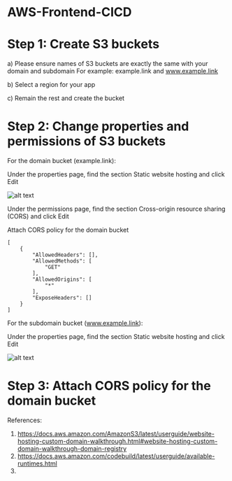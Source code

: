 # AWS-Frontend-CICD

# Step 1: Create S3 buckets

a) Please ensure names of S3 buckets are exactly the same with your domain and subdomain
   For example: example.link and www.example.link

b) Select a region for your app

c) Remain the rest and create the bucket

# Step 2: Change properties and permissions of S3 buckets

For the domain bucket (example.link):

Under the properties page, find the section Static website hosting and click Edit

![alt text](https://github.com/andy-she-hoi/AWS-Frontend-CICD/blob/main/Image/s3_properties_1.jpg?raw=true)

Under the permissions page, find the section Cross-origin resource sharing (CORS) and click Edit

Attach CORS policy for the domain bucket
```
[
    {
        "AllowedHeaders": [],
        "AllowedMethods": [
            "GET"
        ],
        "AllowedOrigins": [
            "*"
        ],
        "ExposeHeaders": []
    }
]
```

For the subdomain bucket (www.example.link):

Under the properties page, find the section Static website hosting and click Edit

![alt text](https://github.com/andy-she-hoi/AWS-Frontend-CICD/blob/main/Image/s3_properties_2.jpg?raw=true)

# Step 3: Attach CORS policy for the domain bucket


References:
1) https://docs.aws.amazon.com/AmazonS3/latest/userguide/website-hosting-custom-domain-walkthrough.html#website-hosting-custom-domain-walkthrough-domain-registry
2) https://docs.aws.amazon.com/codebuild/latest/userguide/available-runtimes.html
3) 
